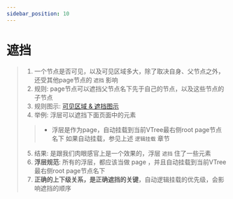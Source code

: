 ```yaml
---
sidebar_position: 10
---
```

# 遮挡


> 1. 一个节点是否可见，以及可见区域多大，除了取决自身、父节点之外，还受其他page节点的 `遮挡` 影响
> 2. 规则: page节点可以遮挡父节点名下先于自己的节点，以及这些节点的子节点
> 3. 规则图示: [可见区域 &amp; 遮挡图示](https://app.diagrams.net/?src=about#HShakeShakeMe%2Fdiagrams%2Fmain%2Fnetease%2FEventTracing%2F%E6%9B%99%E5%85%89%E8%AE%A1%E5%88%92-%E9%81%AE%E6%8C%A1.drawio)
> 4. 举例: 浮层可以遮挡下面页面中的元素
>
>> - 浮层是作为page，自动挂载到当前VTree最右侧root page节点名下
>>   如果自动挂载，参见上述 `逻辑挂载` 章节
>>
>
> 5. 结果: 是跟我们肉眼感官上是一个效果的，浮层 `遮挡` 住了一些元素
> 6. **浮层规范**: 所有的浮层，都应该当做 page ，并且自动挂载到当前VTree最右侧root page节点名下
> 7. **正确的上下级关系，是正确遮挡的关键**，自动逻辑挂载的优先级，会影响遮挡的顺序
